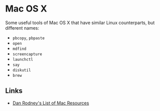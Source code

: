 Mac OS X
========

Some useful tools of Mac OS X that have similar Linux counterparts,
but different names:

 - `pbcopy`, `pbpaste`
 - `open`
 - `mdfind`
 - `screencapture`
 - `launchctl`
 - `say`
 - `diskutil`
 - `brew`


Links
-----

 - [Dan Rodney's List of Mac Resources][1]



[1]: http://www.danrodney.com/mac/
